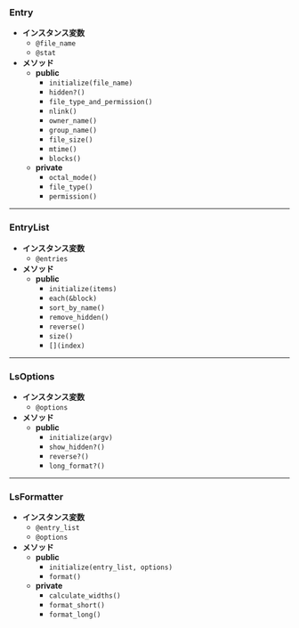 ### Entry

- **インスタンス変数**
  - `@file_name`
  - `@stat`
- **メソッド**
  - **public**
    - `initialize(file_name)`
    - `hidden?()`
    - `file_type_and_permission()`
    - `nlink()`
    - `owner_name()`
    - `group_name()`
    - `file_size()`
    - `mtime()`
    - `blocks()`
  - **private**
    - `octal_mode()`
    - `file_type()`
    - `permission()`

---

### EntryList

- **インスタンス変数**
  - `@entries`
- **メソッド**
  - **public**
    - `initialize(items)`
    - `each(&block)`
    - `sort_by_name()`
    - `remove_hidden()`
    - `reverse()`
    - `size()`
    - `[](index)`

---

### LsOptions

- **インスタンス変数**
  - `@options`
- **メソッド**
  - **public**
    - `initialize(argv)`
    - `show_hidden?()`
    - `reverse?()`
    - `long_format?()`

---

### LsFormatter

- **インスタンス変数**
  - `@entry_list`
  - `@options`
- **メソッド**
  - **public**
    - `initialize(entry_list, options)`
    - `format()`
  - **private**
    - `calculate_widths()`
    - `format_short()`
    - `format_long()`

